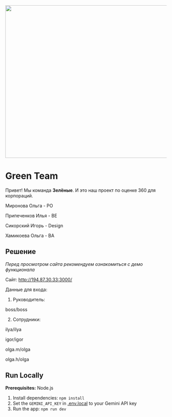 <div align="center">
<img width="1200" height="475" alt="GHBanner" src="https://github.com/user-attachments/assets/0aa67016-6eaf-458a-adb2-6e31a0763ed6" />
</div>

# Green Team

Привет! Мы команда **Зелёные**. И это наш проект по оценке 360 для корпораций.

Миронова Ольга - PO

Припеченков Илья - BE

Сикорский Игорь -  Design

Хамикоева Ольга - BA

## Решение

_Перед просмотром сайта рекомендуем ознакомиться с демо функционала_

Сайт: http://194.87.30.33:3000/

Данные для входа: 

1. Руководитель:

boss/boss

2. Сотрудники:

ilya/ilya

igor/igor

olga.m/olga

olga.h/olga



## Run Locally

**Prerequisites:**  Node.js


1. Install dependencies:
   `npm install`
2. Set the `GEMINI_API_KEY` in [.env.local](.env.local) to your Gemini API key
3. Run the app:
   `npm run dev`
